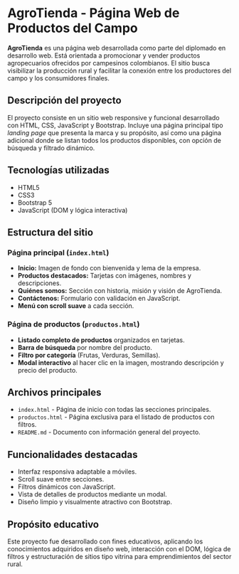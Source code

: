 #  AgroTienda - Página Web de Productos del Campo

**AgroTienda** es una página web desarrollada como parte del diplomado en desarrollo web. Está orientada a promocionar y vender productos agropecuarios ofrecidos por campesinos colombianos. El sitio busca visibilizar la producción rural y facilitar la conexión entre los productores del campo y los consumidores finales.

##  Descripción del proyecto

El proyecto consiste en un sitio web responsive y funcional desarrollado con HTML, CSS, JavaScript y Bootstrap. Incluye una página principal tipo *landing page* que presenta la marca y su propósito, así como una página adicional donde se listan todos los productos disponibles, con opción de búsqueda y filtrado dinámico.

##  Tecnologías utilizadas

- HTML5
- CSS3
- Bootstrap 5
- JavaScript (DOM y lógica interactiva)

##  Estructura del sitio

### Página principal (`index.html`)

- **Inicio:** Imagen de fondo con bienvenida y lema de la empresa.
- **Productos destacados:** Tarjetas con imágenes, nombres y descripciones.
- **Quiénes somos:** Sección con historia, misión y visión de AgroTienda.
- **Contáctenos:** Formulario con validación en JavaScript.
- **Menú con scroll suave** a cada sección.

### Página de productos (`productos.html`)

- **Listado completo de productos** organizados en tarjetas.
- **Barra de búsqueda** por nombre del producto.
- **Filtro por categoría** (Frutas, Verduras, Semillas).
- **Modal interactivo** al hacer clic en la imagen, mostrando descripción y precio del producto.

##  Archivos principales

- `index.html` - Página de inicio con todas las secciones principales.
- `productos.html` - Página exclusiva para el listado de productos con filtros.
- `README.md` - Documento con información general del proyecto.

##  Funcionalidades destacadas

- Interfaz responsiva adaptable a móviles.
- Scroll suave entre secciones.
- Filtros dinámicos con JavaScript.
- Vista de detalles de productos mediante un modal.
- Diseño limpio y visualmente atractivo con Bootstrap.

##  Propósito educativo

Este proyecto fue desarrollado con fines educativos, aplicando los conocimientos adquiridos en diseño web, interacción con el DOM, lógica de filtros y estructuración de sitios tipo vitrina para emprendimientos del sector rural.

